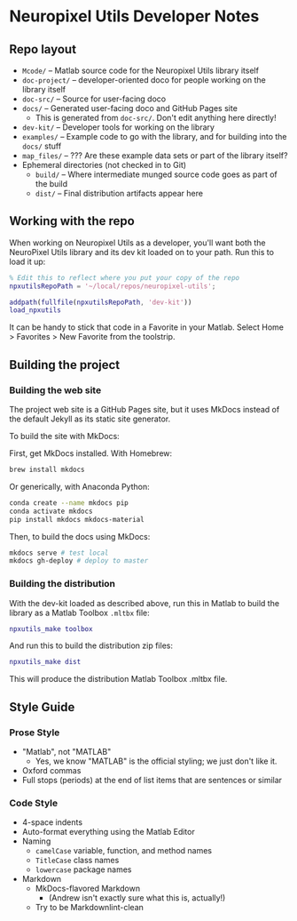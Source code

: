 # Neuropixel Utils Developer Notes

## Repo layout

* `Mcode/` – Matlab source code for the Neuropixel Utils library itself
* `doc-project/` – developer-oriented doco for people working on the library itself
* `doc-src/` – Source for user-facing doco
* `docs/` – Generated user-facing doco and GitHub Pages site
  * This is generated from `doc-src/`. Don't edit anything here directly!
* `dev-kit/` – Developer tools for working on the library
* `examples/` – Example code to go with the library, and for building into the `docs/` stuff
* `map_files/` – ??? Are these example data sets or part of the library itself?
* Ephemeral directories (not checked in to Git)
  * `build/` – Where intermediate munged source code goes as part of the build
  * `dist/` – Final distribution artifacts appear here

## Working with the repo

When working on Neuropixel Utils as a developer, you'll want both the NeuroPixel Utils library and its dev kit loaded on to your path. Run this to load it up:

```matlab
% Edit this to reflect where you put your copy of the repo
npxutilsRepoPath = '~/local/repos/neuropixel-utils';

addpath(fullfile(npxutilsRepoPath, 'dev-kit'))
load_npxutils
```

It can be handy to stick that code in a Favorite in your Matlab. Select Home > Favorites > New Favorite from the toolstrip.

## Building the project

### Building the web site

The project web site is a GitHub Pages site, but it uses MkDocs instead of the default Jekyll as its static site generator.

To build the site with MkDocs:

First, get MkDocs installed. With Homebrew:

```bash
brew install mkdocs
```

Or generically, with Anaconda Python:

```bash
conda create --name mkdocs pip
conda activate mkdocs
pip install mkdocs mkdocs-material
```

Then, to build the docs using MkDocs:

```bash
mkdocs serve # test local
mkdocs gh-deploy # deploy to master
```

### Building the distribution

With the dev-kit loaded as described above, run this in Matlab to build the library as a Matlab Toolbox `.mltbx` file:

```matlab
npxutils_make toolbox
```

And run this to build the distribution zip files:

```matlab
npxutils_make dist
```

This will produce the distribution Matlab Toolbox .mltbx file.

## Style Guide

### Prose Style

* "Matlab", not "MATLAB"
  * Yes, we know "MATLAB" is the official styling; we just don't like it.
* Oxford commas
* Full stops (periods) at the end of list items that are sentences or similar

### Code Style

* 4-space indents
* Auto-format everything using the Matlab Editor
* Naming
  * `camelCase` variable, function, and method names
  * `TitleCase` class names
  * `lowercase` package names
* Markdown
  * MkDocs-flavored Markdown
    * (Andrew isn't exactly sure what this is, actually!)
  * Try to be Markdownlint-clean
